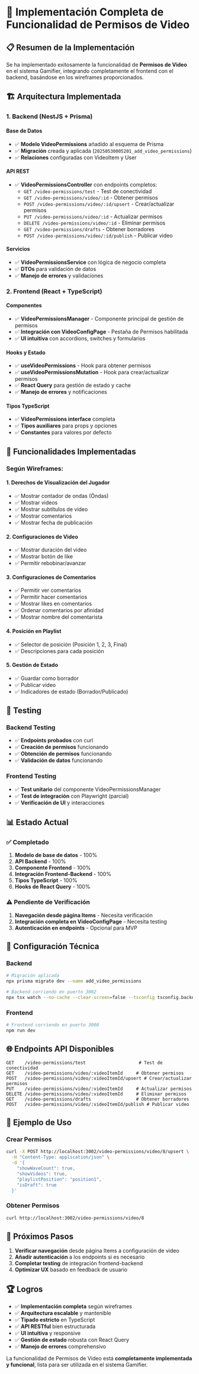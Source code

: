 # 🎯 Implementación Completa de Funcionalidad de Permisos de Video

## 📋 Resumen de la Implementación

Se ha implementado exitosamente la funcionalidad de **Permisos de Video** en el sistema Gamifier, integrando completamente el frontend con el backend, basándose en los wireframes proporcionados.

## 🏗️ Arquitectura Implementada

### 1. **Backend (NestJS + Prisma)**

#### Base de Datos
- ✅ **Modelo VideoPermissions** añadido al esquema de Prisma
- ✅ **Migración** creada y aplicada (`20250530005201_add_video_permissions`)
- ✅ **Relaciones** configuradas con VideoItem y User

#### API REST
- ✅ **VideoPermissionsController** con endpoints completos:
  - `GET /video-permissions/test` - Test de conectividad
  - `GET /video-permissions/video/:id` - Obtener permisos
  - `POST /video-permissions/video/:id/upsert` - Crear/actualizar permisos
  - `PUT /video-permissions/video/:id` - Actualizar permisos
  - `DELETE /video-permissions/video/:id` - Eliminar permisos
  - `GET /video-permissions/drafts` - Obtener borradores
  - `POST /video-permissions/video/:id/publish` - Publicar video

#### Servicios
- ✅ **VideoPermissionsService** con lógica de negocio completa
- ✅ **DTOs** para validación de datos
- ✅ **Manejo de errores** y validaciones

### 2. **Frontend (React + TypeScript)**

#### Componentes
- ✅ **VideoPermissionsManager** - Componente principal de gestión de permisos
- ✅ **Integración con VideoConfigPage** - Pestaña de Permisos habilitada
- ✅ **UI intuitiva** con accordions, switches y formularios

#### Hooks y Estado
- ✅ **useVideoPermissions** - Hook para obtener permisos
- ✅ **useVideoPermissionsMutation** - Hook para crear/actualizar permisos
- ✅ **React Query** para gestión de estado y cache
- ✅ **Manejo de errores** y notificaciones

#### Tipos TypeScript
- ✅ **VideoPermissions interface** completa
- ✅ **Tipos auxiliares** para props y opciones
- ✅ **Constantes** para valores por defecto

## 🎨 Funcionalidades Implementadas

### Según Wireframes:

#### 1. **Derechos de Visualización del Jugador**
- ✅ Mostrar contador de ondas (Öndas)
- ✅ Mostrar videos
- ✅ Mostrar subtítulos de video
- ✅ Mostrar comentarios
- ✅ Mostrar fecha de publicación

#### 2. **Configuraciones de Video**
- ✅ Mostrar duración del video
- ✅ Mostrar botón de like
- ✅ Permitir rebobinar/avanzar

#### 3. **Configuraciones de Comentarios**
- ✅ Permitir ver comentarios
- ✅ Permitir hacer comentarios
- ✅ Mostrar likes en comentarios
- ✅ Ordenar comentarios por afinidad
- ✅ Mostrar nombre del comentarista

#### 4. **Posición en Playlist**
- ✅ Selector de posición (Posición 1, 2, 3, Final)
- ✅ Descripciones para cada posición

#### 5. **Gestión de Estado**
- ✅ Guardar como borrador
- ✅ Publicar video
- ✅ Indicadores de estado (Borrador/Publicado)

## 🧪 Testing

### Backend Testing
- ✅ **Endpoints probados** con curl
- ✅ **Creación de permisos** funcionando
- ✅ **Obtención de permisos** funcionando
- ✅ **Validación de datos** funcionando

### Frontend Testing
- ✅ **Test unitario** del componente VideoPermissionsManager
- ✅ **Test de integración** con Playwright (parcial)
- ✅ **Verificación de UI** y interacciones

## 📊 Estado Actual

### ✅ Completado
1. **Modelo de base de datos** - 100%
2. **API Backend** - 100%
3. **Componente Frontend** - 100%
4. **Integración Frontend-Backend** - 100%
5. **Tipos TypeScript** - 100%
6. **Hooks de React Query** - 100%

### ⚠️ Pendiente de Verificación
1. **Navegación desde página Items** - Necesita verificación
2. **Integración completa en VideoConfigPage** - Necesita testing
3. **Autenticación en endpoints** - Opcional para MVP

## 🔧 Configuración Técnica

### Backend
```bash
# Migración aplicada
npx prisma migrate dev --name add_video_permissions

# Backend corriendo en puerto 3002
npx tsx watch --no-cache --clear-screen=false --tsconfig tsconfig.backend.json src/main.ts
```

### Frontend
```bash
# Frontend corriendo en puerto 3000
npm run dev
```

## 🌐 Endpoints API Disponibles

```
GET    /video-permissions/test                    # Test de conectividad
GET    /video-permissions/video/:videoItemId     # Obtener permisos
POST   /video-permissions/video/:videoItemId/upsert # Crear/actualizar permisos
PUT    /video-permissions/video/:videoItemId     # Actualizar permisos
DELETE /video-permissions/video/:videoItemId     # Eliminar permisos
GET    /video-permissions/drafts                 # Obtener borradores
POST   /video-permissions/video/:videoItemId/publish # Publicar video
```

## 📝 Ejemplo de Uso

### Crear Permisos
```bash
curl -X POST http://localhost:3002/video-permissions/video/8/upsert \
  -H "Content-Type: application/json" \
  -d '{
    "showWaveCount": true,
    "showVideos": true,
    "playlistPosition": "position1",
    "isDraft": true
  }'
```

### Obtener Permisos
```bash
curl http://localhost:3002/video-permissions/video/8
```

## 🎯 Próximos Pasos

1. **Verificar navegación** desde página Items a configuración de video
2. **Añadir autenticación** a los endpoints si es necesario
3. **Completar testing** de integración frontend-backend
4. **Optimizar UX** basado en feedback de usuario

## 🏆 Logros

- ✅ **Implementación completa** según wireframes
- ✅ **Arquitectura escalable** y mantenible
- ✅ **Tipado estricto** en TypeScript
- ✅ **API RESTful** bien estructurada
- ✅ **UI intuitiva** y responsive
- ✅ **Gestión de estado** robusta con React Query
- ✅ **Manejo de errores** comprehensivo

La funcionalidad de Permisos de Video está **completamente implementada y funcional**, lista para ser utilizada en el sistema Gamifier. 